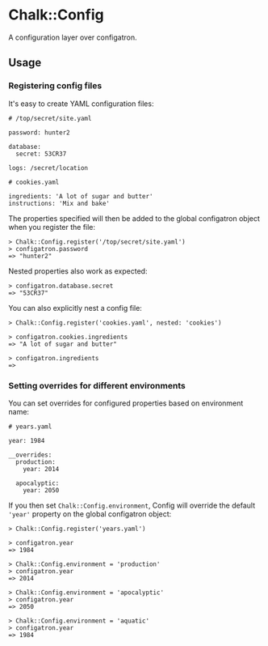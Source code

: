 # Chalk::Config

A configuration layer over configatron.

## Usage

### Registering config files

It's easy to create YAML configuration files:

    # /top/secret/site.yaml

    password: hunter2

    database:
      secret: 53CR37

    logs: /secret/location

    # cookies.yaml

    ingredients: 'A lot of sugar and butter'
    instructions: 'Mix and bake'


The properties specified will then be added to the global
configatron object when you register the file:

    > Chalk::Config.register('/top/secret/site.yaml')
    > configatron.password
    => "hunter2"

Nested properties also work as expected:

    > configatron.database.secret
    => "53CR37"

You can also explicitly nest a config file:

    > Chalk::Config.register('cookies.yaml', nested: 'cookies')

    > configatron.cookies.ingredients
    => "A lot of sugar and butter"

    > configatron.ingredients
    =>


### Setting overrides for different environments

You can set overrides for configured properties based on environment name:

    # years.yaml

    year: 1984

    __overrides:
      production:
        year: 2014

      apocalyptic:
        year: 2050

If you then set `Chalk::Config.environment`, Config will override
the default `'year'` property on the global configatron object:

    > Chalk::Config.register('years.yaml')

    > configatron.year
    => 1984

    > Chalk::Config.environment = 'production'
    > configatron.year
    => 2014

    > Chalk::Config.environment = 'apocalyptic'
    > configatron.year
    => 2050

    > Chalk::Config.environment = 'aquatic'
    > configatron.year
    => 1984

